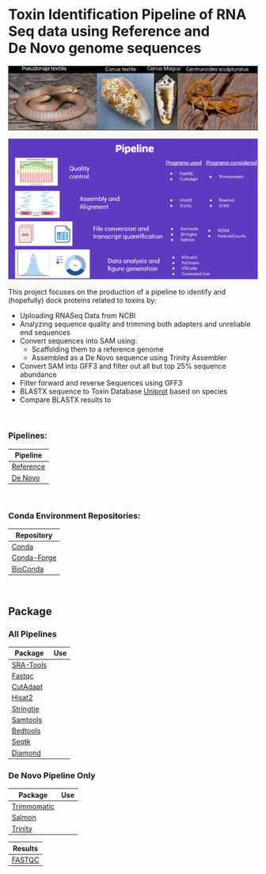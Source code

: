 <p>
  
<h1>Toxin Identification Pipeline of RNA Seq data using Reference and <br >
De Novo genome sequences </h1>



![Species](other/pngs/Species.png)

![Pipeline](https://github.com/RIT-Environmental-Genomics/Toxin-Identification-Pipeline/blob/main/other/pngs/Pipeline.png)

This project focuses on the production of a pipeline to identify and (hopefully) dock proteins related to toxins by:

- Uploading RNASeq Data from NCBI
- Analyzing sequence quality and trimming both adapters and unreliable end sequences
- Convert sequences into SAM using:
  - Scaffolding them to a reference genome
  - Assembled as a De Novo sequence using Trinity Assembler
-  Convert SAM into GFF3 and filter out all but top 25% sequence abundance
-  Filter forward and reverse Sequences using GFF3
-  BLASTX sequence to Toxin Database [Uniprot](https://www.uniprot.org/) based on species 
-  Compare BLASTX results to 

<br >

### Pipelines:
|Pipeline|
| ------ |
|[Reference](https://github.com/RIT-Environmental-Genomics/Toxicology/blob/main/1.1_Reference_Pipeline/)|
|[De Novo](https://github.com/RIT-Environmental-Genomics/Toxicology/tree/main/1.2_De_Novo_Pipeline)|

<br >

### Conda Environment Repositories: 
  
|Repository| 
|  ------ | 
|[Conda](https://anaconda.org/anaconda/conda)| 
|[Conda-Forge](https://conda-forge.org/)| 
|[BioConda](https://bioconda.github.io/)| 

<br >

## Package

### All Pipelines
|Package|Use|
|  ------ | ------ |
|[SRA-Tools](https://github.com/ncbi/sra-tools)| |
|[Fastqc]()||
|[CutAdapt]()| |
|[Hisat2]()| |
|[Stringtie]()| |
|[Samtools]()| |
|[Bedtools]()| |
|[Seqtk]()| |
|[Diamond]()| |  

### De Novo Pipeline Only
|Package|Use|
|  ------ | ------ |
|[Trimmomatic](https://github.com/usadellab/Trimmomatic)| |
|[Salmon](https://combine-lab.github.io/salmon/getting_started/)| |
|[Trinity](https://combine-lab.github.io/salmon/getting_started/)| |


|Results|
|:-:|
|[FASTQC](https://rit-environmental-genomics.github.io/Toxin-Identification-Pipeline/Results/FASTQC/index.html)|


</p>
